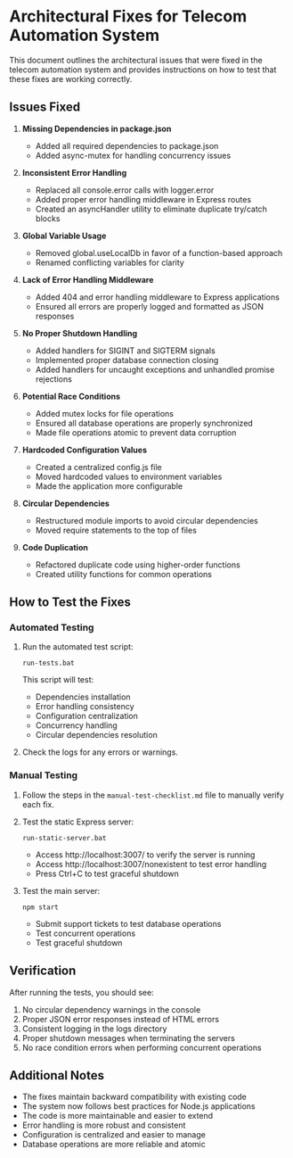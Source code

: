 # Architectural Fixes for Telecom Automation System

This document outlines the architectural issues that were fixed in the telecom automation system and provides instructions on how to test that these fixes are working correctly.

## Issues Fixed

1. **Missing Dependencies in package.json**
   - Added all required dependencies to package.json
   - Added async-mutex for handling concurrency issues

2. **Inconsistent Error Handling**
   - Replaced all console.error calls with logger.error
   - Added proper error handling middleware in Express routes
   - Created an asyncHandler utility to eliminate duplicate try/catch blocks

3. **Global Variable Usage**
   - Removed global.useLocalDb in favor of a function-based approach
   - Renamed conflicting variables for clarity

4. **Lack of Error Handling Middleware**
   - Added 404 and error handling middleware to Express applications
   - Ensured all errors are properly logged and formatted as JSON responses

5. **No Proper Shutdown Handling**
   - Added handlers for SIGINT and SIGTERM signals
   - Implemented proper database connection closing
   - Added handlers for uncaught exceptions and unhandled promise rejections

6. **Potential Race Conditions**
   - Added mutex locks for file operations
   - Ensured all database operations are properly synchronized
   - Made file operations atomic to prevent data corruption

7. **Hardcoded Configuration Values**
   - Created a centralized config.js file
   - Moved hardcoded values to environment variables
   - Made the application more configurable

8. **Circular Dependencies**
   - Restructured module imports to avoid circular dependencies
   - Moved require statements to the top of files

9. **Code Duplication**
   - Refactored duplicate code using higher-order functions
   - Created utility functions for common operations

## How to Test the Fixes

### Automated Testing

1. Run the automated test script:
   ```
   run-tests.bat
   ```

   This script will test:
   - Dependencies installation
   - Error handling consistency
   - Configuration centralization
   - Concurrency handling
   - Circular dependencies resolution

2. Check the logs for any errors or warnings.

### Manual Testing

1. Follow the steps in the `manual-test-checklist.md` file to manually verify each fix.

2. Test the static Express server:
   ```
   run-static-server.bat
   ```

   - Access http://localhost:3007/ to verify the server is running
   - Access http://localhost:3007/nonexistent to test error handling
   - Press Ctrl+C to test graceful shutdown

3. Test the main server:
   ```
   npm start
   ```

   - Submit support tickets to test database operations
   - Test concurrent operations
   - Test graceful shutdown

## Verification

After running the tests, you should see:

1. No circular dependency warnings in the console
2. Proper JSON error responses instead of HTML errors
3. Consistent logging in the logs directory
4. Proper shutdown messages when terminating the servers
5. No race condition errors when performing concurrent operations

## Additional Notes

- The fixes maintain backward compatibility with existing code
- The system now follows best practices for Node.js applications
- The code is more maintainable and easier to extend
- Error handling is more robust and consistent
- Configuration is centralized and easier to manage
- Database operations are more reliable and atomic